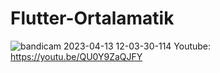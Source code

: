 # Flutter-Ortalamatik
![bandicam 2023-04-13 12-03-30-114](https://user-images.githubusercontent.com/119485615/231711118-a0a39596-bd52-4c4b-94e4-509c8bcfd3dc.jpg)
Youtube: https://youtu.be/QU0Y9ZaQJFY
